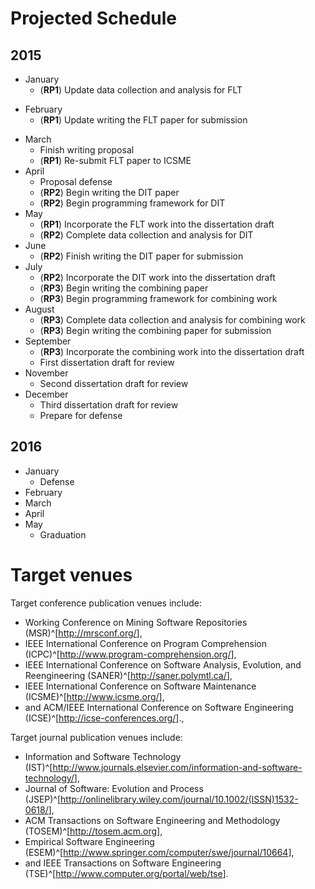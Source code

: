 # Projected Schedule


## 2015

* January
    - (**RP1**) Update data collection and analysis for FLT
- February
    - (**RP1**) Update writing the FLT paper for submission
* March
    - Finish writing proposal
    - (**RP1**) Re-submit FLT paper to ICSME
* April
    - Proposal defense
    - (**RP2**) Begin writing the DIT paper
    - (**RP2**) Begin programming framework for DIT
* May
    - (**RP1**) Incorporate the FLT work into the dissertation draft
    - (**RP2**) Complete data collection and analysis for DIT
* June
    - (**RP2**) Finish writing the DIT paper for submission
* July
    - (**RP2**) Incorporate the DIT work into the dissertation draft
    - (**RP3**) Begin writing the combining paper
    - (**RP3**) Begin programming framework for combining work
* August
    - (**RP3**) Complete data collection and analysis for combining
      work
    - (**RP3**) Begin writing the combining paper for submission
* September
    - (**RP3**) Incorporate the combining work into the dissertation draft
    - First dissertation draft for review
* November
    - Second dissertation draft for review
* December
    - Third dissertation draft for review
    - Prepare for defense

## 2016

* January
    - Defense
* February
* March
* April
* May
    - Graduation

# Target venues

Target conference publication venues include:

- Working Conference on Mining Software Repositories
  (MSR)^[<http://mrsconf.org/>],
- IEEE International Conference on Program Comprehension
  (ICPC)^[<http://www.program-comprehension.org/>],
- IEEE International Conference on Software Analysis, Evolution, and Reengineering
  (SANER)^[<http://saner.polymtl.ca/>],
- IEEE International Conference on Software Maintenance
  (ICSME)^[<http://www.icsme.org/>],
- and ACM/IEEE International Conference on Software Engineering
  (ICSE)^[<http://icse-conferences.org/>].,

Target journal publication venues include:

- Information and Software Technology
  (IST)^[<http://www.journals.elsevier.com/information-and-software-technology/>],
- Journal of Software: Evolution and Process
  (JSEP)^[<http://onlinelibrary.wiley.com/journal/10.1002/(ISSN)1532-0618/>],
- ACM Transactions on Software Engineering and Methodology
  (TOSEM)^[<http://tosem.acm.org>],
- Empirical Software Engineering
  (ESEM)^[<http://www.springer.com/computer/swe/journal/10664>],
- and IEEE Transactions on Software Engineering
  (TSE)^[<http://www.computer.org/portal/web/tse>].
